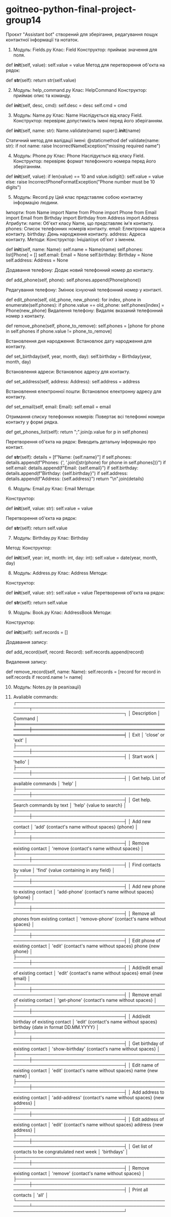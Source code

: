 # goitneo-python-final-project-group14

Проєкт "Assistant bot" створений для зберігання, редагування пощук контактної інформації та нотаток.

1. Модуль: Fields.py
Клас: Field
Конструктор: приймає значення для поля.

def __init__(self, value):
    self.value = value
Метод для перетворення об'єкта на рядок:

def __str__(self):
    return str(self.value)

2. Модуль: help_command.py
Клас: HelpCommand
Конструктор: приймає опис та команду.

def __init__(self, desc, cmd):
    self.desc = desc
    self.cmd = cmd

3. Модуль: Name.py
Клас: Name
Наслідується від класу Field.
Конструктор: перевіряє допустимість імені перед його зберіганням.

def __init__(self, name: str):
    Name.validate(name)
    super().__init__(name)

Статичний метод для валідації імені:
@staticmethod
def validate(name: str):
    if not name:
        raise IncorrectNameException("missing required name")

4. Модуль: Phone.py
Клас: Phone
Наслідується від класу Field.
Конструктор: перевіряє формат телефонного номера перед його зберіганням.

def __init__(self, value):
    if len(value) == 10 and value.isdigit():
        self.value = value
    else:
        raise IncorrectPhoneFormatException("Phone number must be 10 digits")

5. Модуль: Record.py
Цей клас представляє собою контактну інформацію людини.

Імпорти:
from Name import Name
from Phone import Phone
from Email import Email
from Birthday import Birthday
from Address import Address
Атрибути:
name: Об'єкт класу Name, що представляє ім'я контакту.
phones: Список телефонних номерів контакту.
email: Електронна адреса контакту.
birthday: День народження контакту.
address: Адреса контакту.
Методи:
Конструктор:
Ініціалізує об'єкт з іменем.

def __init__(self, name: Name):
    self.name = Name(name)
    self.phones: list[Phone] = []
    self.email: Email = None
    self.birthday: Birthday = None
    self.address: Address = None

Додавання телефону:
Додає новий телефонний номер до контакту.

def add_phone(self, phone):
    self.phones.append(Phone(phone))

Редагування телефону:
Змінює існуючий телефонний номер у контакті.

def edit_phone(self, old_phone, new_phone):
    for index, phone in enumerate(self.phones):
        if phone.value == old_phone:
            self.phones[index] = Phone(new_phone)
Видалення телефону:
Видаляє вказаний телефонний номер з контакту.

def remove_phone(self, phone_to_remove):
    self.phones = [phone for phone in self.phones if phone.value != phone_to_remove]

Встановлення дня народження:
Встановлює дату народження для контакту.

def set_birthday(self, year, month, day):
    self.birthday = Birthday(year, month, day)

Встановлення адреси:
Встановлює адресу для контакту.

def set_address(self, address: Address):
    self.address = address

Встановлення електронної пошти:
Встановлює електронну адресу для контакту.

def set_email(self, email: Email):
    self.email = email

Отримання списку телефонних номерів:
Повертає всі телефонні номери контакту у формі рядка.

def get_phones_list(self):
    return ";".join(p.value for p in self.phones)

Перетворення об'єкта на рядок:
Виводить детальну інформацію про контакт.

def __str__(self):
    details = [f"Name: {self.name}"]
    if self.phones:
        details.append(f"Phones: {', '.join([str(phone) for phone in self.phones])}")
    if self.email:
        details.append(f"Email: {self.email}")
    if self.birthday:
        details.append(f"Birthday: {self.birthday}")
    if self.address:
        details.append(f"Address: {self.address}")
    return "\n".join(details)

6. Модуль: Email.py
Клас: Email
Методи:

Конструктор:

def __init__(self, value: str):
    self.value = value

Перетворення об'єкта на рядок:

def __str__(self):
    return self.value

7. Модуль: Birthday.py
Клас: Birthday

Метод:
Конструктор:

def __init__(self, year: int, month: int, day: int):
    self.value = date(year, month, day)

8. Модуль: Address.py
Клас: Address
Методи:

Конструктор:

def __init__(self, value: str):
    self.value = value
Перетворення об'єкта на рядок:

def __str__(self):
    return self.value

9. Модуль: Book.py
Клас: AddressBook
Методи:

Конструктор:

def __init__(self):
    self.records = []

Додавання запису:

def add_record(self, record: Record):
    self.records.append(record)

Видалення запису:

def remove_record(self, name: Name):
    self.records = [record for record in self.records if record.name != name]

10. Модуль: Notes.py (в реалізації)


11. Avaliable commands:
┌────────────────────────────────────────────────────┬─────────────────────────────────────────────────────────────────────────────┐
│ Description                                        │ Command                                                                     │
╞════════════════════════════════════════════════════╪═════════════════════════════════════════════════════════════════════════════╡
│ Exit                                               │ 'close' or 'exit'                                                           │
├────────────────────────────────────────────────────┼─────────────────────────────────────────────────────────────────────────────┤
│ Start work                                         │ 'hello'                                                                     │
├────────────────────────────────────────────────────┼─────────────────────────────────────────────────────────────────────────────┤
│ Get help. List of available commands               │ 'help'                                                                      │
├────────────────────────────────────────────────────┼─────────────────────────────────────────────────────────────────────────────┤
│ Get help. Search commands by text                  │ 'help' {value to search}                                                    │
├────────────────────────────────────────────────────┼─────────────────────────────────────────────────────────────────────────────┤
│ Add new contact                                    │ 'add' {contact's name without spaces} {phone}                               │
├────────────────────────────────────────────────────┼─────────────────────────────────────────────────────────────────────────────┤
│ Remove existing contact                            │ 'remove {contact's name without spaces}                                     │
├────────────────────────────────────────────────────┼─────────────────────────────────────────────────────────────────────────────┤
│ Find contacts by value                             │ 'find' {value containing in any field}                                      │
├────────────────────────────────────────────────────┼─────────────────────────────────────────────────────────────────────────────┤
│ Add new phone to existing contact                  │ 'add-phone' {contact's name without spaces} {phone}                         │
├────────────────────────────────────────────────────┼─────────────────────────────────────────────────────────────────────────────┤
│ Remove all phones from existing contact            │ 'remove-phone' {contact's name without spaces}                              │
├────────────────────────────────────────────────────┼─────────────────────────────────────────────────────────────────────────────┤
│ Edit phone of existing contact                     │ 'edit' {contact's name without spaces} phone {new phone}                    │
├────────────────────────────────────────────────────┼─────────────────────────────────────────────────────────────────────────────┤
│ Add/edit email of existing contact                 │ 'edit' {contact's name without spaces} email {new email}                    │
├────────────────────────────────────────────────────┼─────────────────────────────────────────────────────────────────────────────┤
│ Remove email of existing contact                   │ 'get-phone' {contact's name without spaces}                                 │
├────────────────────────────────────────────────────┼─────────────────────────────────────────────────────────────────────────────┤
│ Add/edit birthday of existing contact              │ 'edit' {contact's name without spaces} birthday {date in format DD.MM.YYYY} │
├────────────────────────────────────────────────────┼─────────────────────────────────────────────────────────────────────────────┤
│ Get birthday of existing contact                   │ 'show-birthday' {contact's name without spaces}                             │
├────────────────────────────────────────────────────┼─────────────────────────────────────────────────────────────────────────────┤
│ Edit name of existing contact                      │ 'edit' {contact's name without spaces} name {new name}                      │
├────────────────────────────────────────────────────┼─────────────────────────────────────────────────────────────────────────────┤
│ Add address to existing contact                    │ 'add-address' {contact's name without spaces} {new address}                 │
├────────────────────────────────────────────────────┼─────────────────────────────────────────────────────────────────────────────┤
│ Edit address of existing contact                   │ 'edit' {contact's name without spaces} address {new address}                │
├────────────────────────────────────────────────────┼─────────────────────────────────────────────────────────────────────────────┤
│ Get list of contacts to be congratulated next week │ 'birthdays'                                                                 │
├────────────────────────────────────────────────────┼─────────────────────────────────────────────────────────────────────────────┤
│ Remove existing contact                            │ 'remove' {contact's name without spaces}                                    │
├────────────────────────────────────────────────────┼─────────────────────────────────────────────────────────────────────────────┤
│ Print all contacts                                 │ 'all'                                                                       │
└────────────────────────────────────────────────────┴─────────────────────────────────────────────────────────────────────────────┘
